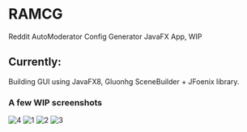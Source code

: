 # RAMCG
Reddit AutoModerator Config Generator JavaFX App, WIP

## Currently:
Building GUI using JavaFX8, Gluonhg SceneBuilder + JFoenix library.

### A few WIP screenshots
![4](https://i.imgur.com/PrHmIHk.png)
![1](https://i.imgur.com/JSevPWu.png)
![2](https://i.imgur.com/XzKhlG0.png)
![3](https://i.imgur.com/dv660Ck.png)
